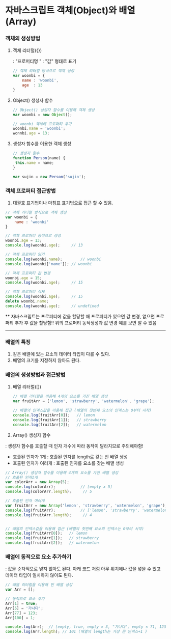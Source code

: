 # 자바스크립트 객체(Object)와 배열(Array)



### 객체의 생성방법

1. 객체 리터럴({})

   : "프로퍼티명 " : "값" 형태로 표기

   ~~~ javascript
   // 객체 리터럴 방식으로 객체 생성
   var woonbi = {
       name : 'woonbi',
       age  : 13
   }
   
   ~~~

   

2. Object() 생성자 함수 

   ~~~ javascript
   // Object() 생성자 함수를 이용해 객체 생성
   var woonbi = new Object();
   
   // woonbi 객체에 프로퍼티 추가
   woonbi.name = 'woonbi';
   wonnbi.age = 13;
   
   ~~~

3. 생성자 함수를 이용한 객체 생성

   ``` javascript
   // 생성자 함수
   function Person(name) { 
   	this.name = name;
   }
   
   var sujin = new Person('sujin'); 
   ```

   

### 객체 프로퍼티 접근방법

1.  대괄호 표기법이나 마침표 표기법으로 접근 할 수 있음.

   ``` javascript
   // 객체 리터럴 방식으로 객체 생성
   var woonbi = {
       name : 'woonbi'
   }
   
   // 객체 프로퍼티 동적으로 생성
   woonbi.age = 13;
   console.log(woonbi.age);		// 13
   
   // 객체 프로퍼티 읽기
   console.log(woonbi.name); 		// woonbi
   console.log(woonbi['name']);	// woonbi
   
   // 객체 프로퍼티 값 변경
   woonbi.age = 15; 
   console.log(woonbi.age);		// 15
   
   // 객체 프로퍼티 삭제
   console.log(woonbi.age);		// 15
   delete woonbi.name;				
   console.log(woonbi.age);		// undefined
   
   ```

   ** 자바스크립트는 프로퍼티에 값을 할당할 때 프로퍼티가 있으면 값 변경, 없으면 프로퍼티 추가 후 값을 할당함!! 위의 프로퍼티 동적생성과 값 변경 예를 보면 알 수 있음 

   





---



### 배열의 특징

1.  같은 배열에 있는 요소의 데이터 타입이 다를 수 있다. 
2.  배열의 크기를 지정하지 않아도 된다.



### 배열의 생성방법과 접근방법

1. 배열 리터럴([])

   ``` javascript
   // 배열 리터럴을 이용해 4개의 요소를 가진 배열 생성
   var fruitArr = ['lemon', 'strawberry', 'watermelon', 'grape'];
   
   // 배열의 인덱스값을 이용해 접근 (배열의 첫번째 요소의 인덱스는 0부터 시작)
   console.log(fruitArr[0]);   // lemon
   console.log(fruitArr[1]);   // strawberry
   console.log(fruitArr[2]);   // watermelon
   
   ```

   

2.  Array() 생성자 함수 

   : 생성자 함수를 호출할 때 인자 개수에 따라 동작이 달라지므로 주의해야함! 

   - 호출된 인자가 1개 : 호출된 인자를 length로 갖는 빈 배열 생성
   - 호출된 인자가 여러개 : 호출된 인자를 요소를 갖는 배열 생성

   ``` javascript
   // Array() 생성자 함수를 이용해 4개의 요소를 가진 배열 생성
   // 호출된 인자1개
   var colorArr = new Array(5);
   console.log(colorArr);			// [empty x 5]
   console.log(colorArr.length);	 // 5
   
   // 호출된 인자 여러개
   var fruitArr = new Array('lemon', 'strawberry', 'watermelon', 'grape');
   console.log(fruitArr);			// ['lemon', 'strawberry', 'watermelon', 'grape'];
   console.log(fruitArr.length);	 // 4
   
   
   // 배열의 인덱스값을 이용해 접근 (배열의 첫번째 요소의 인덱스는 0부터 시작)
   console.log(fruitArr[0]);   // lemon
   console.log(fruitArr[1]);   // strawberry
   console.log(fruitArr[2]);   // watermelon
   
   ```



### 배열에 동적으로 요소 추가하기

: 값을 순차적으로 넣지 않아도 된다.  아래 코드 처럼 아무 위치에나 값을 넣을 수 있고 데이터 타입이 일치하지 않아도 된다.

``` javascript
// 배열 리터럴을 이용해 빈 배열 생성
var Arr = []; 	

// 동적으로 요소 추가
Arr[1] = true;
Arr[5] = '가나다';
Arr[77] = 123;
Arr[100] = 1;

console.log(Arr);  // [empty, true, empty × 3, "가나다", empty × 71, 123, empty × 22, 1]
console.log(Arr.length); // 101 (배열의 length는 가장 큰 인덱스+1 )

```



